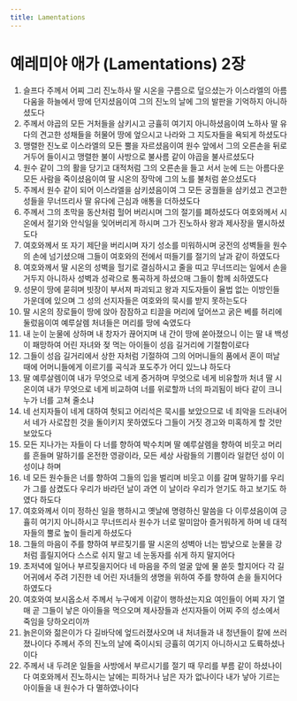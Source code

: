 ```yaml
---
title: Lamentations
---
```


# 예레미야 애가 (Lamentations) 2장
1. 슬프다 주께서 어찌 그리 진노하사 딸 시온을 구름으로 덮으셨는가 이스라엘의 아름다움을 하늘에서 땅에 던지셨음이여 그의 진노의 날에 그의 발판을 기억하지 아니하셨도다
1. 주께서 야곱의 모든 거처들을 삼키시고 긍휼히 여기지 아니하셨음이여 노하사 딸 유다의 견고한 성채들을 허물어 땅에 엎으시고 나라와 그 지도자들을 욕되게 하셨도다
1. 맹렬한 진노로 이스라엘의 모든 뿔을 자르셨음이여 원수 앞에서 그의 오른손을 뒤로 거두어 들이시고 맹렬한 불이 사방으로 불사름 같이 야곱을 불사르셨도다
1. 원수 같이 그의 활을 당기고 대적처럼 그의 오른손을 들고 서서 눈에 드는 아름다운 모든 사람을 죽이셨음이여 딸 시온의 장막에 그의 노를 불처럼 쏟으셨도다
1. 주께서 원수 같이 되어 이스라엘을 삼키셨음이여 그 모든 궁궐들을 삼키셨고 견고한 성들을 무너뜨리사 딸 유다에 근심과 애통을 더하셨도다
1. 주께서 그의 초막을 동산처럼 헐어 버리시며 그의 절기를 폐하셨도다 여호와께서 시온에서 절기와 안식일을 잊어버리게 하시며 그가 진노하사 왕과 제사장을 멸시하셨도다
1. 여호와께서 또 자기 제단을 버리시며 자기 성소를 미워하시며 궁전의 성벽들을 원수의 손에 넘기셨으매 그들이 여호와의 전에서 떠들기를 절기의 날과 같이 하였도다
1. 여호와께서 딸 시온의 성벽을 헐기로 결심하시고 줄을 띠고 무너뜨리는 일에서 손을 거두지 아니하사 성벽과 성곽으로 통곡하게 하셨으매 그들이 함께 쇠하였도다
1. 성문이 땅에 묻히며 빗장이 부서져 파괴되고 왕과 지도자들이 율법 없는 이방인들 가운데에 있으며 그 성의 선지자들은 여호와의 묵시를 받지 못하는도다
1. 딸 시온의 장로들이 땅에 앉아 잠잠하고 티끌을 머리에 덮어쓰고 굵은 베를 허리에 둘렀음이여 예루살렘 처녀들은 머리를 땅에 숙였도다
1. 내 눈이 눈물에 상하며 내 창자가 끊어지며 내 간이 땅에 쏟아졌으니 이는 딸 내 백성이 패망하여 어린 자녀와 젖 먹는 아이들이 성읍 길거리에 기절함이로다
1. 그들이 성읍 길거리에서 상한 자처럼 기절하여 그의 어머니들의 품에서 혼이 떠날 때에 어머니들에게 이르기를 곡식과 포도주가 어디 있느냐 하도다
1. 딸 예루살렘이여 내가 무엇으로 네게 증거하며 무엇으로 네게 비유할까 처녀 딸 시온이여 내가 무엇으로 네게 비교하여 너를 위로할까 너의 파괴됨이 바다 같이 크니 누가 너를 고쳐 줄소냐
1. 네 선지자들이 네게 대하여 헛되고 어리석은 묵시를 보았으므로 네 죄악을 드러내어서 네가 사로잡힌 것을 돌이키지 못하였도다 그들이 거짓 경고와 미혹하게 할 것만 보았도다
1. 모든 지나가는 자들이 다 너를 향하여 박수치며 딸 예루살렘을 향하여 비웃고 머리를 흔들며 말하기를 온전한 영광이라, 모든 세상 사람들의 기쁨이라 일컫던 성이 이 성이냐 하며
1. 네 모든 원수들은 너를 향하여 그들의 입을 벌리며 비웃고 이를 갈며 말하기를 우리가 그를 삼켰도다 우리가 바라던 날이 과연 이 날이라 우리가 얻기도 하고 보기도 하였다 하도다
1. 여호와께서 이미 정하신 일을 행하시고 옛날에 명령하신 말씀을 다 이루셨음이여 긍휼히 여기지 아니하시고 무너뜨리사 원수가 너로 말미암아 즐거워하게 하며 네 대적자들의 뿔로 높이 들리게 하셨도다
1. 그들의 마음이 주를 향하여 부르짖기를 딸 시온의 성벽아 너는 밤낮으로 눈물을 강처럼 흘릴지어다 스스로 쉬지 말고 네 눈동자를 쉬게 하지 말지어다
1. 초저녁에 일어나 부르짖을지어다 네 마음을 주의 얼굴 앞에 물 쏟듯 할지어다 각 길 어귀에서 주려 기진한 네 어린 자녀들의 생명을 위하여 주를 향하여 손을 들지어다 하였도다
1. 여호와여 보시옵소서 주께서 누구에게 이같이 행하셨는지요 여인들이 어찌 자기 열매 곧 그들이 낳은 아이들을 먹으오며 제사장들과 선지자들이 어찌 주의 성소에서 죽임을 당하오리이까
1. 늙은이와 젊은이가 다 길바닥에 엎드러졌사오며 내 처녀들과 내 청년들이 칼에 쓰러졌나이다 주께서 주의 진노의 날에 죽이시되 긍휼히 여기지 아니하시고 도륙하셨나이다
1. 주께서 내 두려운 일들을 사방에서 부르시기를 절기 때 무리를 부름 같이 하셨나이다 여호와께서 진노하시는 날에는 피하거나 남은 자가 없나이다 내가 낳아 기르는 아이들을 내 원수가 다 멸하였나이다